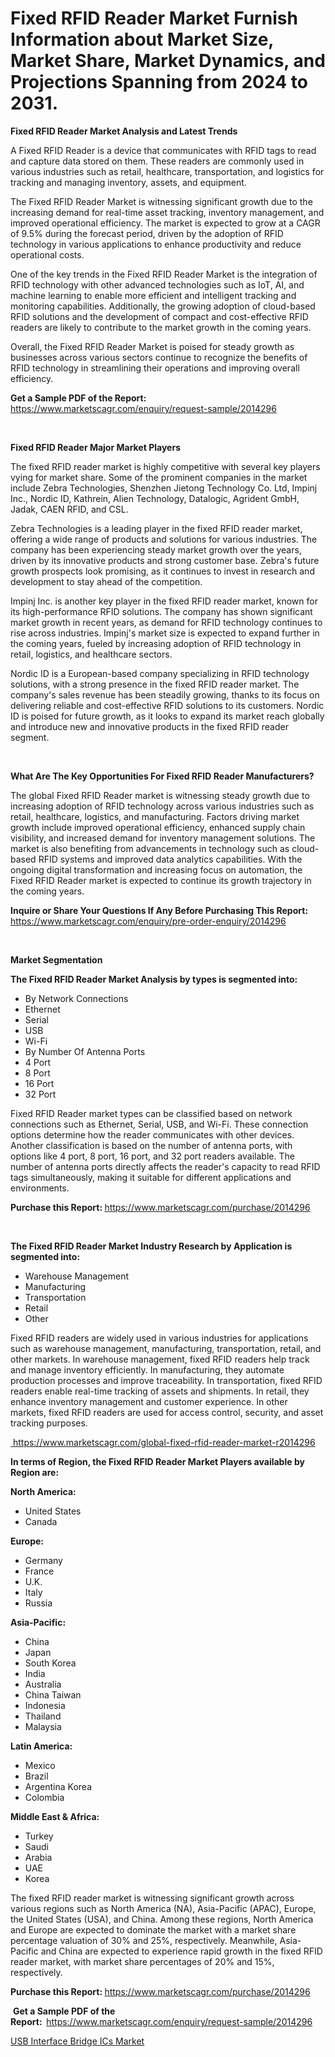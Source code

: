<p><h1>Fixed RFID Reader Market Furnish Information about Market Size, Market Share, Market Dynamics, and Projections Spanning from 2024 to 2031.</h1></p><p><strong>Fixed RFID Reader Market Analysis and Latest Trends</strong></p>
<p><p>A Fixed RFID Reader is a device that communicates with RFID tags to read and capture data stored on them. These readers are commonly used in various industries such as retail, healthcare, transportation, and logistics for tracking and managing inventory, assets, and equipment.</p><p>The Fixed RFID Reader Market is witnessing significant growth due to the increasing demand for real-time asset tracking, inventory management, and improved operational efficiency. The market is expected to grow at a CAGR of 9.5% during the forecast period, driven by the adoption of RFID technology in various applications to enhance productivity and reduce operational costs.</p><p>One of the key trends in the Fixed RFID Reader Market is the integration of RFID technology with other advanced technologies such as IoT, AI, and machine learning to enable more efficient and intelligent tracking and monitoring capabilities. Additionally, the growing adoption of cloud-based RFID solutions and the development of compact and cost-effective RFID readers are likely to contribute to the market growth in the coming years.</p><p>Overall, the Fixed RFID Reader Market is poised for steady growth as businesses across various sectors continue to recognize the benefits of RFID technology in streamlining their operations and improving overall efficiency.</p></p>
<p><strong>Get a Sample PDF of the Report:&nbsp;</strong> <a href="https://www.marketscagr.com/enquiry/request-sample/2014296">https://www.marketscagr.com/enquiry/request-sample/2014296</a></p>
<p>&nbsp;</p>
<p><strong>Fixed RFID Reader Major Market Players</strong></p>
<p><p>The fixed RFID reader market is highly competitive with several key players vying for market share. Some of the prominent companies in the market include Zebra Technologies, Shenzhen Jietong Technology Co. Ltd, Impinj Inc., Nordic ID, Kathrein, Alien Technology, Datalogic, Agrident GmbH, Jadak, CAEN RFID, and CSL.</p><p>Zebra Technologies is a leading player in the fixed RFID reader market, offering a wide range of products and solutions for various industries. The company has been experiencing steady market growth over the years, driven by its innovative products and strong customer base. Zebra's future growth prospects look promising, as it continues to invest in research and development to stay ahead of the competition.</p><p>Impinj Inc. is another key player in the fixed RFID reader market, known for its high-performance RFID solutions. The company has shown significant market growth in recent years, as demand for RFID technology continues to rise across industries. Impinj's market size is expected to expand further in the coming years, fueled by increasing adoption of RFID technology in retail, logistics, and healthcare sectors.</p><p>Nordic ID is a European-based company specializing in RFID technology solutions, with a strong presence in the fixed RFID reader market. The company's sales revenue has been steadily growing, thanks to its focus on delivering reliable and cost-effective RFID solutions to its customers. Nordic ID is poised for future growth, as it looks to expand its market reach globally and introduce new and innovative products in the fixed RFID reader segment.</p></p>
<p>&nbsp;</p>
<p><strong>What Are The Key Opportunities For Fixed RFID Reader Manufacturers?</strong></p>
<p><p>The global Fixed RFID Reader market is witnessing steady growth due to increasing adoption of RFID technology across various industries such as retail, healthcare, logistics, and manufacturing. Factors driving market growth include improved operational efficiency, enhanced supply chain visibility, and increased demand for inventory management solutions. The market is also benefiting from advancements in technology such as cloud-based RFID systems and improved data analytics capabilities. With the ongoing digital transformation and increasing focus on automation, the Fixed RFID Reader market is expected to continue its growth trajectory in the coming years.</p></p>
<p><strong>Inquire or Share Your Questions If Any Before Purchasing This Report:</strong> <a href="https://www.marketscagr.com/enquiry/pre-order-enquiry/2014296">https://www.marketscagr.com/enquiry/pre-order-enquiry/2014296</a></p>
<p>&nbsp;</p>
<p><strong>Market Segmentation</strong></p>
<p><strong>The Fixed RFID Reader Market Analysis by types is segmented into:</strong></p>
<p><ul><li>By Network Connections</li><li>Ethernet</li><li>Serial</li><li>USB</li><li>Wi-Fi</li><li>By Number Of Antenna Ports</li><li>4 Port</li><li>8 Port</li><li>16 Port</li><li>32 Port</li></ul></p>
<p><p>Fixed RFID Reader market types can be classified based on network connections such as Ethernet, Serial, USB, and Wi-Fi. These connection options determine how the reader communicates with other devices. Another classification is based on the number of antenna ports, with options like 4 port, 8 port, 16 port, and 32 port readers available. The number of antenna ports directly affects the reader's capacity to read RFID tags simultaneously, making it suitable for different applications and environments.</p></p>
<p><strong>Purchase this Report:&nbsp;</strong><a href="https://www.marketscagr.com/purchase/2014296">https://www.marketscagr.com/purchase/2014296</a></p>
<p>&nbsp;</p>
<p><strong>The Fixed RFID Reader Market Industry Research by Application is segmented into:</strong></p>
<p><ul><li>Warehouse Management</li><li>Manufacturing</li><li>Transportation</li><li>Retail</li><li>Other</li></ul></p>
<p><p>Fixed RFID readers are widely used in various industries for applications such as warehouse management, manufacturing, transportation, retail, and other markets. In warehouse management, fixed RFID readers help track and manage inventory efficiently. In manufacturing, they automate production processes and improve traceability. In transportation, fixed RFID readers enable real-time tracking of assets and shipments. In retail, they enhance inventory management and customer experience. In other markets, fixed RFID readers are used for access control, security, and asset tracking purposes.</p></p>
<p><a href="https://www.marketscagr.com/global-fixed-rfid-reader-market-r2014296">&nbsp;https://www.marketscagr.com/global-fixed-rfid-reader-market-r2014296</a></p>
<p><strong>In terms of Region, the Fixed RFID Reader Market Players available by Region are:</strong></p>
<p>
    <p> <strong> North America: </strong>
        <ul>
            <li>United States</li>
            <li>Canada</li>
        </ul>
        </p> 
    <p> <strong> Europe: </strong>
        <ul>
            <li>Germany</li>
            <li>France</li>
            <li>U.K.</li>
            <li>Italy</li>
            <li>Russia</li>
        </ul>
        </p> 
    <p> <strong> Asia-Pacific: </strong>
        <ul>
            <li>China</li>
            <li>Japan</li>
            <li>South Korea</li>
            <li>India</li>
            <li>Australia</li>
            <li>China Taiwan</li>
            <li>Indonesia</li>
            <li>Thailand</li>
            <li>Malaysia</li>
        </ul>
        </p> 
    <p> <strong> Latin America: </strong>
        <ul>
            <li>Mexico</li>
            <li>Brazil</li>
            <li>Argentina Korea</li>
            <li>Colombia</li>
        </ul>
        </p> 
    <p> <strong> Middle East & Africa: </strong>
        <ul>
            <li>Turkey</li>
            <li>Saudi</li>
            <li>Arabia</li>
            <li>UAE</li>
            <li>Korea</li>
        </ul>
    </p>
    </p>
<p><p>The fixed RFID reader market is witnessing significant growth across various regions such as North America (NA), Asia-Pacific (APAC), Europe, the United States (USA), and China. Among these regions, North America and Europe are expected to dominate the market with a market share percentage valuation of 30% and 25%, respectively. Meanwhile, Asia-Pacific and China are expected to experience rapid growth in the fixed RFID reader market, with market share percentages of 20% and 15%, respectively.</p></p>
<p><strong>Purchase this Report: </strong><a href="https://www.marketscagr.com/purchase/2014296">https://www.marketscagr.com/purchase/2014296</a></p>
<p>&nbsp;<strong>Get a Sample PDF of the Report:&nbsp;&nbsp;</strong><a href="https://www.marketscagr.com/enquiry/request-sample/2014296">https://www.marketscagr.com/enquiry/request-sample/2014296</a></p>
<p><strong></strong></p>
<p><p><a href="https://medium.com/@philipholland626/usb-interface-bridge-ics-market-size-market-segmentation-market-trends-and-growth-analysis-3130122e1cd4">USB Interface Bridge ICs Market</a></p></p>